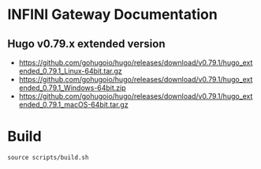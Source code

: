 # INFINI Gateway Documentation

## Hugo v0.79.x extended version
- https://github.com/gohugoio/hugo/releases/download/v0.79.1/hugo_extended_0.79.1_Linux-64bit.tar.gz
- https://github.com/gohugoio/hugo/releases/download/v0.79.1/hugo_extended_0.79.1_Windows-64bit.zip
- https://github.com/gohugoio/hugo/releases/download/v0.79.1/hugo_extended_0.79.1_macOS-64bit.tar.gz


# Build

```
source scripts/build.sh
```
